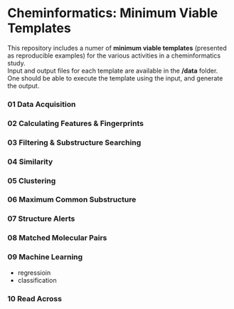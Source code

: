 
# Cheminformatics: Minimum Viable Templates

This repository includes a numer of **minimum viable templates**
(presented as reproducible examples) for the various activities in a
cheminformatics study.  
Input and output files for each template are available in the **/data**
folder. One should be able to execute the template using the input, and
generate the output.

### 01 Data Acquisition

### 02 Calculating Features & Fingerprints

### 03 Filtering & Substructure Searching

### 04 Similarity

### 05 Clustering

### 06 Maximum Common Substructure

### 07 Structure Alerts

### 08 Matched Molecular Pairs

### 09 Machine Learning

  - regressioin  
  - classification

### 10 Read Across
